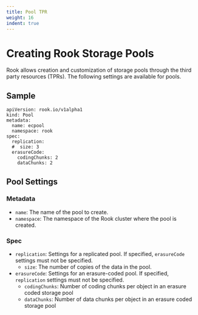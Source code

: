 ```yaml
---
title: Pool TPR
weight: 16
indent: true
---
```


# Creating Rook Storage Pools
Rook allows creation and customization of storage pools through the third party resources (TPRs). The following settings are available
for pools.

## Sample
```
apiVersion: rook.io/v1alpha1
kind: Pool
metadata:
  name: ecpool
  namespace: rook
spec:
  replication:
  #  size: 3
  erasureCode:
    codingChunks: 2
    dataChunks: 2
```

## Pool Settings

### Metadata
- `name`: The name of the pool to create.
- `namespace`: The namespace of the Rook cluster where the pool is created.

### Spec
- `replication`: Settings for a replicated pool. If specified, `erasureCode` settings must not be specified.
  - `size`: The number of copies of the data in the pool.
- `erasureCode`: Settings for an erasure-coded pool. If specified, `replication` settings must not be specified.
  - `codingChunks`: Number of coding chunks per object in an erasure coded storage pool
  - `dataChunks`: Number of data chunks per object in an erasure coded storage pool
